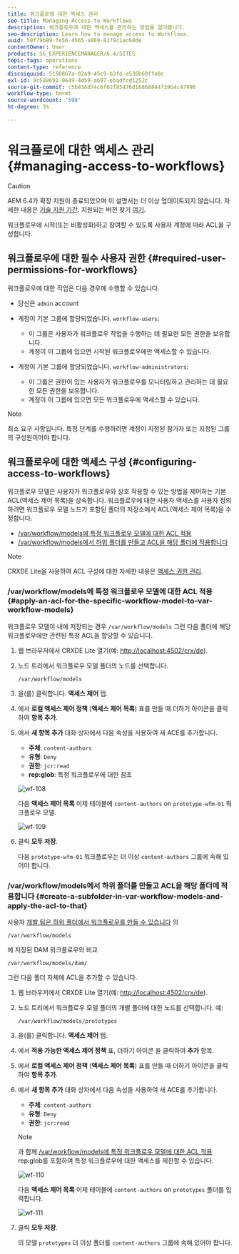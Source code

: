 ```yaml
---
title: 워크플로에 대한 액세스 관리
seo-title: Managing Access to Workflows
description: 워크플로우에 대한 액세스를 관리하는 방법을 알아봅니다.
seo-description: Learn how to manage access to Workflows.
uuid: 58f79b89-fe56-4565-a869-8179c1ac68de
contentOwner: User
products: SG_EXPERIENCEMANAGER/6.4/SITES
topic-tags: operations
content-type: reference
discoiquuid: 5150867a-02a9-45c9-b2fd-e536b60ffa8c
exl-id: 9c588691-0649-4d59-ab97-ebadfcd1252c
source-git-commit: c5b816d74c6f02f85476d16868844f39b4c47996
workflow-type: tm+mt
source-wordcount: '598'
ht-degree: 3%

---
```


# 워크플로에 대한 액세스 관리{#managing-access-to-workflows}

>[!CAUTION]
>
>AEM 6.4가 확장 지원이 종료되었으며 이 설명서는 더 이상 업데이트되지 않습니다. 자세한 내용은 [기술 지원 기간](https://helpx.adobe.com/kr/support/programs/eol-matrix.html). 지원되는 버전 찾기 [여기](https://experienceleague.adobe.com/docs/).

워크플로우에 시작(또는 비활성화)하고 참여할 수 있도록 사용자 계정에 따라 ACL을 구성합니다.

## 워크플로우에 대한 필수 사용자 권한 {#required-user-permissions-for-workflows}

워크플로우에 대한 작업은 다음 경우에 수행할 수 있습니다.

* 당신은 `admin` account
* 계정이 기본 그룹에 할당되었습니다. `workflow-users`:

   * 이 그룹은 사용자가 워크플로우 작업을 수행하는 데 필요한 모든 권한을 보유합니다.
   * 계정이 이 그룹에 있으면 시작된 워크플로우에만 액세스할 수 있습니다.

* 계정이 기본 그룹에 할당되었습니다. `workflow-administrators`:

   * 이 그룹은 권한이 있는 사용자가 워크플로우를 모니터링하고 관리하는 데 필요한 모든 권한을 보유합니다.
   * 계정이 이 그룹에 있으면 모든 워크플로우에 액세스할 수 있습니다.

>[!NOTE]
>
>최소 요구 사항입니다. 특정 단계를 수행하려면 계정이 지정된 참가자 또는 지정된 그룹의 구성원이어야 합니다.

## 워크플로우에 대한 액세스 구성 {#configuring-access-to-workflows}

워크플로우 모델은 사용자가 워크플로우와 상호 작용할 수 있는 방법을 제어하는 기본 ACL(액세스 제어 목록)을 상속합니다. 워크플로우에 대한 사용자 액세스를 사용자 정의하려면 워크플로우 모델 노드가 포함된 폴더의 저장소에서 ACL(액세스 제어 목록)을 수정합니다.

* [/var/workflow/models에 특정 워크플로우 모델에 대한 ACL 적용](/help/sites-administering/workflows-managing.md#apply-an-acl-for-the-specific-workflow-model-to-var-workflow-models)
* [/var/workflow/models에서 하위 폴더를 만들고 ACL을 해당 폴더에 적용합니다](/help/sites-administering/workflows-managing.md#create-a-subfolder-in-var-workflow-models-and-apply-the-acl-to-that)

>[!NOTE]
>
>CRXDE Lite을 사용하여 ACL 구성에 대한 자세한 내용은 [액세스 권한 관리](/help/sites-administering/user-group-ac-admin.md#access-right-management).

### /var/workflow/models에 특정 워크플로우 모델에 대한 ACL 적용 {#apply-an-acl-for-the-specific-workflow-model-to-var-workflow-models}

워크플로우 모델이 내에 저장되는 경우 `/var/workflow/models` 그런 다음 폴더에 해당 워크플로우에만 관련된 특정 ACL을 할당할 수 있습니다.

1. 웹 브라우저에서 CRXDE Lite 열기(예: [http://localhost:4502/crx/de](http://localhost:4502/crx/de)).
1. 노드 트리에서 워크플로우 모델 폴더의 노드를 선택합니다.

   `/var/workflow/models`

1. 을(를) 클릭합니다. **액세스 제어** 탭.
1. 에서 **로컬 액세스 제어 정책** (**액세스 제어 목록**) 표를 만들 때 더하기 아이콘을 클릭하여 **항목 추가**.
1. 에서 **새 항목 추가** 대화 상자에서 다음 속성을 사용하여 새 ACE를 추가합니다.

   * **주체**: `content-authors`
   * **유형**: `Deny`
   * **권한**: `jcr:read`
   * **rep:glob**: 특정 워크플로우에 대한 참조

   ![wf-108](assets/wf-108.png)

   다음 **액세스 제어 목록** 이제 테이블에 `content-authors` on `prototype-wfm-01` 워크플로우 모델.

   ![wf-109](assets/wf-109.png)

1. 클릭 **모두 저장**.

   다음 `prototype-wfm-01` 워크플로우는 더 이상 `content-authors` 그룹에 속해 있어야 합니다.

### /var/workflow/models에서 하위 폴더를 만들고 ACL을 해당 폴더에 적용합니다 {#create-a-subfolder-in-var-workflow-models-and-apply-the-acl-to-that}

사용자 [개발 팀은 하위 폴더에서 워크플로우를 만들 수 있습니다](/help/sites-developing/workflows-models.md#creating-a-new-workflow) 의

`/var/workflow/models`

에 저장된 DAM 워크플로우와 비교

`/var/workflow/models/dam/`

그런 다음 폴더 자체에 ACL을 추가할 수 있습니다.

1. 웹 브라우저에서 CRXDE Lite 열기(예: [http://localhost:4502/crx/de](http://localhost:4502/crx/de)).
1. 노드 트리에서 워크플로우 모델 폴더의 개별 폴더에 대한 노드를 선택합니다. 예:

   `/var/workflow/models/prototypes`

1. 을(를) 클릭합니다. **액세스 제어** 탭.
1. 에서 **적용 가능한 액세스 제어 정책** 표, 더하기 아이콘 을 클릭하여 **추가** 항목.
1. 에서 **로컬 액세스 제어 정책** (**액세스 제어 목록**) 표를 만들 때 더하기 아이콘을 클릭하여 **항목 추가**.
1. 에서 **새 항목 추가** 대화 상자에서 다음 속성을 사용하여 새 ACE를 추가합니다.

   * **주체**: `content-authors`
   * **유형**: `Deny`
   * **권한**: `jcr:read`

   >[!NOTE]
   >
   >과 함께 [/var/workflow/models에 특정 워크플로우 모델에 대한 ACL 적용](/help/sites-administering/workflows-managing.md#apply-an-acl-for-the-specific-workflow-model-to-var-workflow-models) rep:glob를 포함하여 특정 워크플로우에 대한 액세스를 제한할 수 있습니다.

   ![wf-110](assets/wf-110.png)

   다음 **액세스 제어 목록** 이제 테이블에 `content-authors` on `prototypes` 폴더를 입력합니다.

   ![wf-111](assets/wf-111.png)

1. 클릭 **모두 저장**.

   의 모델 `prototypes` 더 이상 폴더를 `content-authors` 그룹에 속해 있어야 합니다.
